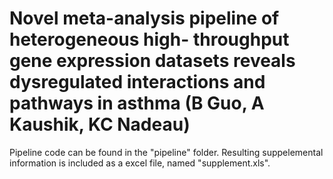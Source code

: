 # Novel meta-analysis pipeline of heterogeneous high- throughput gene expression datasets reveals dysregulated interactions and pathways in asthma (B Guo, A Kaushik, KC Nadeau)


Pipeline code can be found in the "pipeline" folder. Resulting suppelemental information is included as a excel file, named "supplement.xls".
